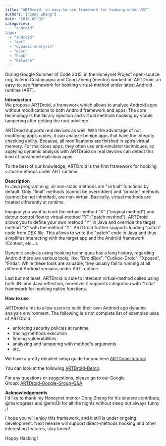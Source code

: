 ```yaml
---
title: "ARTDroid: an easy-to-use framework for hooking under ART"
authors: ["Cong Zheng"]
date: "2016-02-02"
categories: 
  - "android"
tags: 
  - "android"
  - "art"
  - "dynamic-analysis"
  - "gsoc"
  - "hook"
  - "malware"
---
```


During Google Summer of Code 2015, in the Honeynet Project open-source org, Valerio Costamagna and Cong Zheng (mentor) worked on ARTDroid, an easy-to-use framework for hooking virtual-method under latest Android runtime (ART).

**Introduction**  
We propose ARTDroid, a framework which allows to analyze Android apps without modifications to both Android framework and apps. The core technology is the library injection and virtual methods hooking by vtable tampering after getting the root privilege.

ARTDroid supports real devices as well. With the advantage of not modifying app’s codes, it can analyze benign apps that have the integrity checking ability. Because, all modifications are finished in app’s virtual memory. For malicious apps, they often use anti-emulator techniques, so applying dynamic analysis with ARTDroid on real devices can detect this kind of advanced malicious apps.

To the best of our knowledge, ARTDroid is the first framework for hooking virtual-methods under ART runtime.

**Description**  
In Java programming, all non-static methods are "virtual” functions by default. Only “final” methods (cannot be overridden) and “private” methods (cannot be not inherited), are non-virtual. Basically, virtual methods are treated differently at runtime.

Imagine you want to hook the virtual-method "X" ("original method") and detour control flow to virtual-method "Y" ("patch method"). ARTDroid allows you to define your own method "Y" in Java and override the target method "X" with the method "Y". ARTDroid further supports loading "patch" code from DEX file. This allows to write the "patch" code in Java and thus simplifies interacting with the target app and the Android framework (Context, etc...).

Dynamic analysis using hooking techniques has a long history, regarding Android there are various tools, like: "DroidBox", "Cuckoo-Droid", "Xposed", "Frida". While these tools are valuable, they usually fail to running at all different Android versions under ART runtime.

Last but not least, ARTDroid is able to intercept virtual-method called using both JNI and Java reflection, moreover it supports integration with "frida" framework for hooking native functions.

**How to use**

ARTDroid aims to allow users to build their own Android app dynamic analysis environment. The following is a not complete list of examples uses of ARTDroid:

- enforcing security policies at runtime  
- tracing methods execution  
- finding vulnerabilities  
- analyzing and tampering with method's arguments  
- etc...

We have a pretty detailed setup guide for you here [ARTDroid-tutorial](https://vaioco.github.io/)

You can look at the following [ARTDroid-Demo](https://vimeo.com/138221439):

For any questions or suggestions, please go to our Google Group: [ARTDroid-Google-Group-Q&A](https://groups.google.com/forum/#!forum/artdroid)

**Acknowledgements**  
I'd like to thank my Honeynet mentor Cong Zheng for his sincere contribute, @marcograss and @emd3l for all the nights without sleep but always funny ;)

I hope you will enjoy this framework, and it still is under ongoing development. Next release will support direct-methods hooking and other interesting features, stay tuned!

Happy Hacking!

